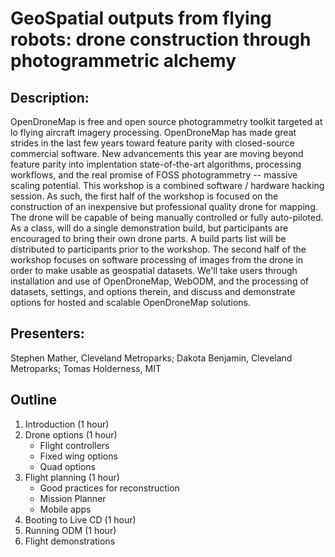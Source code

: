 # GeoSpatial outputs from flying robots: drone construction through photogrammetric alchemy

## Description:
OpenDroneMap is free and open source photogrammetry toolkit targeted at lo flying aircraft imagery processing. OpenDroneMap has made great strides in the last few years toward feature parity with closed-source commercial software. New advancements this year are moving beyond feature parity into implentation state-of-the-art algorithms, processing workflows, and the real promise of FOSS photogrammetry -- massive scaling potential.
This workshop is a combined software / hardware hacking session. As such, the first half of the workshop is focused on the construction of an inexpensive but professional quality drone for mapping. The drone will be capable of being manually controlled or fully auto-piloted. As a class, will do a single demonstration build, but participants are encouraged to bring their own drone parts. A build parts list will be distributed to participants prior to the workshop.
The second half of the workshop focuses on software processing of images from the drone in order to make usable as geospatial datasets. We'll take users through installation and use of OpenDroneMap, WebODM, and the processing of datasets, settings, and options therein, and discuss and demonstrate options for hosted and scalable OpenDroneMap solutions.

## Presenters:
Stephen Mather, Cleveland Metroparks; Dakota Benjamin, Cleveland Metroparks; Tomas Holderness, MIT

## Outline
1. Introduction (1 hour)
1. Drone options (1 hour)
    * Flight controllers
    * Fixed wing options
    * Quad options
1. Flight planning (1 hour)
    * Good practices for reconstruction
    * Mission Planner
    * Mobile apps
1. Booting to Live CD (1 hour)
1. Running ODM (1 hour)
1. Flight demonstrations
